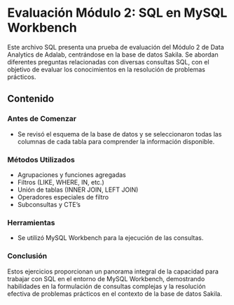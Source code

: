 
# Evaluación Módulo 2: SQL en MySQL Workbench

Este archivo SQL presenta una prueba de evaluación del Módulo 2 de Data Analytics de Adalab, centrándose en la base de datos Sakila. Se abordan diferentes preguntas relacionadas con diversas consultas SQL, con el objetivo de evaluar los conocimientos en la resolución de problemas prácticos.

## Contenido

### Antes de Comenzar
- Se revisó el esquema de la base de datos y se seleccionaron todas las columnas de cada tabla para comprender la información disponible.

### Métodos Utilizados
- Agrupaciones y funciones agregadas
- Filtros (LIKE, WHERE, IN, etc.)
- Unión de tablas (INNER JOIN, LEFT JOIN)
- Operadores especiales de filtro
- Subconsultas y CTE’s

### Herramientas
- Se utilizó MySQL Workbench para la ejecución de las consultas.

### Conclusión
Estos ejercicios proporcionan un panorama integral de la capacidad para trabajar con SQL en el entorno de MySQL Workbench, demostrando habilidades en la formulación de consultas complejas y la resolución efectiva de problemas prácticos en el contexto de la base de datos Sakila.
